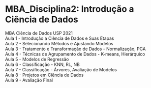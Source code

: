 # MBA_Disciplina2: Introdução a Ciência de Dados
MBA Ciência de Dados USP 2021 <br>
Aula 1 - Introdução a Ciência de Dados e Suas Etapas <br>
Aula 2 - Selecionando Métodos e Ajustando Modelos <br>
Aula 3 - Tratamento e Transformação de Dados - Normalização, PCA <br>
Aula 4 - Técnicas de Agrupamento de Dados - K-means, Hierárquico <br>
Aula 5 - Modelos de Regressão <br>
Aula 6 - Classificação - KNN, RL, NB <br>
Aula 7 - Classificação - Árvores, Avaliação de Modelos <br>
Aula 8 - Projetos em Ciência de Dados <br>
Aula 9 - Avaliação Final <br>
